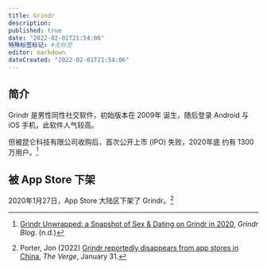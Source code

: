 ```yaml
---
title: Grindr
description:
published: true
date: "2022-02-01T21:54:06"
特殊标签标记: #无标签
editor: markdown
dateCreated: "2022-02-01T21:54:06"
---
```


## 简介

Grindr 是男性同性社交软件，初始版本在 2009年 诞生，随后登录 Android 与 iOS 手机，此软件人气较高。

但被昆仑科技有限公司收购后，首次公开上市 (IPO) 失败，2020年底 约有 1300 万用户。[^g_b]

## 被 App Store 下架

2020年1月27日，App Store 大陆区下架了 Grindr。[^theverge]

[^g_b]: [Grindr Unwrapped: a Snapshot of Sex & Dating on Grindr in 2020]([https://blog.grindr.com/blog/grindr-unwrapped-2020](https://blog.grindr.com/blog/grindr-unwrapped-2020)), _Grindr Blog_. (n.d.)

[^theverge]: Porter, Jon (2022) [Grindr reportedly disappears from app stores in China]([https://www.theverge.com/2022/1/31/22910129/grindr-china-app-store-removal-ios-android](https://www.theverge.com/2022/1/31/22910129/grindr-china-app-store-removal-ios-android)), _The Verge_, January 31.
